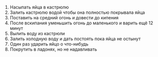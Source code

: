 1. Насыпать яйца в кастрюлю
2. Залить кастрюлю водой чтобы она полностью покрывала яйца
3. Поставить на средний огонь и довести до кипения
4. После вскипания уменьшить огонь до маленького и варить ещё 12 минут
5. Вылить воду из кастрюли
6. Залить холодную воду и дать постоять пока яйца не остынут
7. Один раз ударить яйцо о что-нибудь
8. Покрутить в ладонях, но не надавливать